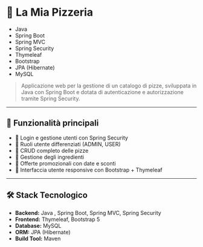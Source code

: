 # 🍕 La Mia Pizzeria

- Java 
- Spring Boot
- Spring MVC
- Spring Security
- Thymeleaf
- Bootstrap
- JPA (Hibernate)
- MySQL

> Applicazione web per la gestione di un catalogo di pizze, sviluppata in Java con Spring Boot e dotata di autenticazione e autorizzazione tramite Spring Security.

---


## 🚀 Funzionalità principali

- 🔐 Login e gestione utenti con Spring Security
- 👥 Ruoli utente differenziati (ADMIN, USER)
- 🍕 CRUD completo delle pizze
- 🧂 Gestione degli ingredienti
- 💸 Offerte promozionali con date e sconti
- 🧩 Interfaccia utente responsive con Bootstrap + Thymeleaf

---

## 🛠️ Stack Tecnologico

- **Backend:** Java , Spring Boot, Spring MVC, Spring Security
- **Frontend:** Thymeleaf, Bootstrap 5
- **Database:** MySQL
- **ORM:** JPA (Hibernate)
- **Build Tool:** Maven
